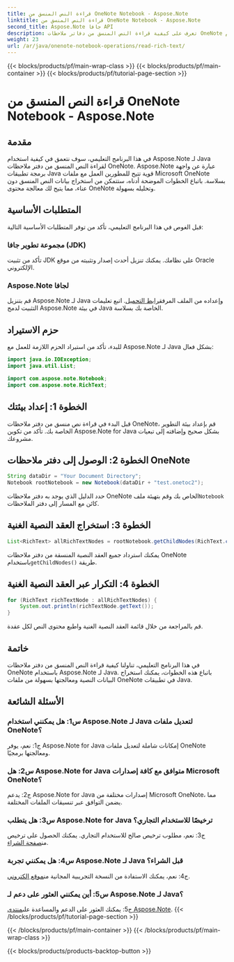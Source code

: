 ```yaml
---
title: قراءة النص المنسق من OneNote Notebook - Aspose.Note
linktitle: قراءة النص المنسق من OneNote Notebook - Aspose.Note
second_title: Aspose.Note جافا API
description: تعرف على كيفية قراءة النص المنسق من دفاتر ملاحظات OneNote باستخدام Aspose.Note لـ Java. قم بتحسين تطبيقات Java الخاصة بك من خلال تكامل OneNote السلس.
weight: 23
url: /ar/java/onenote-notebook-operations/read-rich-text/
---
```


{{< blocks/products/pf/main-wrap-class >}}
{{< blocks/products/pf/main-container >}}
{{< blocks/products/pf/tutorial-page-section >}}

# قراءة النص المنسق من OneNote Notebook - Aspose.Note

## مقدمة

في هذا البرنامج التعليمي، سوف نتعمق في كيفية استخدام Aspose.Note لـ Java لقراءة النص المنسق من دفتر ملاحظات OneNote. Aspose.Note عبارة عن واجهة برمجة تطبيقات Java قوية تتيح للمطورين العمل مع ملفات Microsoft OneNote بسلاسة. باتباع الخطوات الموضحة أدناه، ستتمكن من استخراج بيانات النص المنسق دون عناء، مما يتيح لك معالجة محتوى OneNote وتحليله بسهولة.

## المتطلبات الأساسية

قبل الغوص في هذا البرنامج التعليمي، تأكد من توفر المتطلبات الأساسية التالية:

### مجموعة تطوير جافا (JDK)

تأكد من تثبيت JDK على نظامك. يمكنك تنزيل أحدث إصدار وتثبيته من موقع Oracle الإلكتروني.

### Aspose.Note لجافا

 قم بتنزيل Aspose.Note لـ Java وإعداده من الملف المرفق[رابط التحميل](https://releases.aspose.com/note/java/). اتبع تعليمات التثبيت لدمج Aspose.Note في بيئة Java الخاصة بك بسلاسة.

## حزم الاستيراد

للبدء، تأكد من استيراد الحزم اللازمة للعمل مع Aspose.Note لـ Java بشكل فعال:

```java
import java.io.IOException;
import java.util.List;

import com.aspose.note.Notebook;
import com.aspose.note.RichText;
```

## الخطوة 1: إعداد بيئتك

قبل البدء في قراءة نص منسق من دفتر ملاحظات OneNote، قم بإعداد بيئة التطوير الخاصة بك. تأكد من تكوين Aspose.Note for Java بشكل صحيح وإضافته إلى تبعيات مشروعك.

## الخطوة 2: الوصول إلى دفتر ملاحظات OneNote

```java
String dataDir = "Your Document Directory";
Notebook rootNotebook = new Notebook(dataDir + "test.onetoc2");
```

 حدد الدليل الذي يوجد به دفتر ملاحظات OneNote الخاص بك وقم بتهيئة ملف`Notebook` كائن مع المسار إلى دفتر الملاحظات.

## الخطوة 3: استخراج العقد النصية الغنية

```java
List<RichText> allRichTextNodes = rootNotebook.getChildNodes(RichText.class);
```

 يمكنك استرداد جميع العقد النصية المنسقة من دفتر ملاحظات OneNote باستخدام`getChildNodes()` طريقة.

## الخطوة 4: التكرار عبر العقد النصية الغنية

```java
for (RichText richTextNode : allRichTextNodes) {
    System.out.println(richTextNode.getText());
}
```

قم بالمراجعة من خلال قائمة العقد النصية الغنية واطبع محتوى النص لكل عقدة.

## خاتمة

في هذا البرنامج التعليمي، تناولنا كيفية قراءة النص المنسق من دفتر ملاحظات OneNote باستخدام Aspose.Note لـ Java. باتباع هذه الخطوات، يمكنك استخراج البيانات النصية ومعالجتها بسهولة من ملفات OneNote في تطبيقات Java.

## الأسئلة الشائعة

### س1: هل يمكنني استخدام Aspose.Note لـ Java لتعديل ملفات OneNote؟

ج1: نعم، يوفر Aspose.Note for Java إمكانات شاملة لتعديل ملفات OneNote ومعالجتها برمجيًا.

### س2: هل Aspose.Note for Java متوافق مع كافة إصدارات Microsoft OneNote؟

ج2: يدعم Aspose.Note for Java إصدارات مختلفة من Microsoft OneNote، مما يضمن التوافق عبر تنسيقات الملفات المختلفة.

### س3: هل يتطلب Aspose.Note for Java ترخيصًا للاستخدام التجاري؟

 ج3: نعم، مطلوب ترخيص صالح للاستخدام التجاري. يمكنك الحصول على ترخيص من[صفحة الشراء](https://purchase.aspose.com/buy).

### س4: هل يمكنني تجربة Aspose.Note لـ Java قبل الشراء؟

 ج4: نعم، يمكنك الاستفادة من النسخة التجريبية المجانية من[موقع إلكتروني](https://releases.aspose.com/).

### س5: أين يمكنني العثور على دعم لـ Aspose.Note لـ Java؟

 ج5: يمكنك العثور على الدعم والمساعدة على[منتدى Aspose.Note](https://forum.aspose.com/c/note/28).
{{< /blocks/products/pf/tutorial-page-section >}}

{{< /blocks/products/pf/main-container >}}
{{< /blocks/products/pf/main-wrap-class >}}

{{< blocks/products/products-backtop-button >}}
